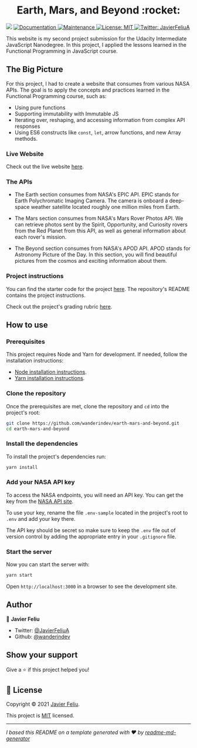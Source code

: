 <h1 align="center">Earth, Mars, and Beyond :rocket:</h1>
<p>
  <img src="https://img.shields.io/badge/version-1.0-blue.svg?cacheSeconds=2592000" />
  <a href="https://github.com/wanderindev/earth-mars-and-beyond/blob/master/README.md">
    <img alt="Documentation" src="https://img.shields.io/badge/documentation-yes-brightgreen.svg" target="_blank" />
  </a>
  <a href="https://github.com/wanderindev/earth-mars-and-beyond/graphs/commit-activity">
    <img alt="Maintenance" src="https://img.shields.io/badge/Maintained%3F-yes-brightgreen.svg" target="_blank" />
  </a>
  <a href="https://github.com/wanderindev/earth-mars-and-beyond/blob/master/LICENSE.md">
    <img alt="License: MIT" src="https://img.shields.io/badge/License-MIT-yellow.svg" target="_blank" />
  </a>
  <a href="https://twitter.com/JavierFeliuA">
    <img alt="Twitter: JavierFeliuA" src="https://img.shields.io/twitter/follow/JavierFeliuA.svg?style=social" target="_blank" />
  </a>
</p>

This website is my second project submission for the Udacity Intermediate JavaScript Nanodegree.  In this project,
I applied the lessons learned in the Functional Programming in JavaScript course.

## The Big Picture
For this project, I had to create a website that consumes from various NASA APIs.  The goal is to apply the concepts and practices learned in the Functional Programming course, such as:
- Using pure functions
- Supporting immutability with Immutable JS
- Iterating over, reshaping, and accessing information from complex API responses
- Using ES6 constructs like `const`, `let`, arrow functions, and new Array methods.

### Live Website
Check out the live website [here](https://earth-mars-and-beyond.com/).

### The APIs
- The Earth section consumes from NASA's EPIC API.  EPIC stands for Earth Polychromatic Imaging Camera.  The camera is onboard a deep-space weather satellite located roughly one million miles from Earth.

- The Mars section consumes from NASA's Mars Rover Photos API.  We can retrieve photos sent by the Spirit, Opportunity, and Curiosity rovers from the Red Planet from this API, as well as general information about each rover's mission.

- The Beyond section consumes from NASA's APOD API.  APOD stands for Astronomy Picture of the Day.  In this section, you will find beautiful pictures from the cosmos and exciting information about them.

### Project instructions
You can find the starter code for the project [here](https://github.com/udacity/nd032-c2-functional-programming-with-javascript-starter/tree/project/project).  The repository's README
contains the project instructions.  

Check out the project's grading rubric [here](https://review.udacity.com/#!/rubrics/2708/view).

## How to use

### Prerequisites
This project requires Node and Yarn for development.  If needed, follow the installation instructions:
- [Node installation instructions](https://nodejs.org/en/).
- [Yarn installation instructions](https://classic.yarnpkg.com/en/docs/install#windows-stable).

### Clone the repository
Once the prerequisites are met, clone the repository and `cd` into the project's root:
```sh
git clone https://github.com/wanderindev/earth-mars-and-beyond.git
cd earth-mars-and-beyond
``` 

### Install the dependencies
To install the project's dependencies run:
```sh
yarn install
``` 

### Add your NASA API key
To access the NASA endpoints, you will need an API key.  You can get the key from the [NASA API site](https://api.nasa.gov/).

To use your key, rename the file `.env-sample` located in the project's root to `.env` and add your key there.

The API key should be secret so make sure to keep the `.env` file out of version control by adding the appropriate entry in your `.gitignore` file.

### Start the server
Now you can start the server with:
```sh
yarn start
``` 

Open `http://localhost:3000` in a browser to see the development site.

## Author

👤 **Javier Feliu**

* Twitter: [@JavierFeliuA](https://twitter.com/JavierFeliuA)
* Github: [@wanderindev](https://github.com/wanderindev)

## Show your support

Give a ⭐️ if this project helped you!

## 📝 License

Copyright © 2021 [Javier Feliu](https://github.com/wanderindev).<br />

This project is [MIT](https://github.com/wanderindev/earth-mars-and-beyond/blob/master/LICENSE.md) licensed.

***
_I based this README on a template generated with ❤️ by [readme-md-generator](https://github.com/kefranabg/readme-md-generator)_